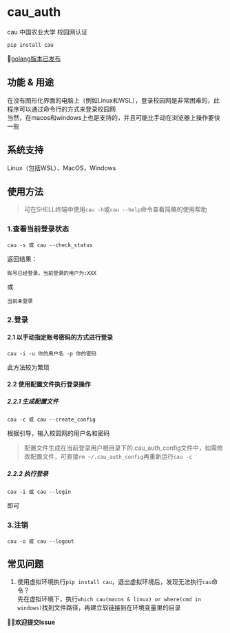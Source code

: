 # cau_auth
cau 中国农业大学 校园网认证  
```
pip install cau
```
🎉[golang版本已发布](https://github.com/NingYuanLin/cau_go)
## 功能 & 用途
在没有图形化界面的电脑上（例如Linux和WSL），登录校园网是非常困难的，此程序可以通过命令行的方式来登录校园网  
当然，在macos和windows上也是支持的，并且可能比手动在浏览器上操作要快一些
## 系统支持
Linux（包括WSL）、MacOS，Windows
## 使用方法
> 可在SHELL终端中使用`cau -h`或`cau --help`命令查看简略的使用帮助
### 1.查看当前登录状态
```
cau -s 或 cau --check_status
```
返回结果：
```
账号已经登录，当前登录的用户为:XXX
```
或
```
当前未登录
```
### 2.登录
#### 2.1 以手动指定账号密码的方式进行登录
```
cau -i -u 你的用户名 -p 你的密码
```  
此方法较为繁琐  
#### 2.2 使用配置文件执行登录操作
##### 2.2.1 生成配置文件
```
cau -c 或 cau --create_config
```
根据引导，输入校园网的用户名和密码  
> 配置文件生成在当前登录用户根目录下的.cau_auth_config文件中，如需修改配置文件，可直接`rm ~/.cau_auth_config`再重新运行`cau -c`
##### 2.2.2 执行登录
```
cau -i 或 cau --login
```
即可
### 3.注销
```
cau -o 或 cau --logout
```
## 常见问题
1. 使用虚拟环境执行`pip install cau`，退出虚拟环境后，发现无法执行`cau`命令？  
先在虚拟环境下，执行`which cau(macos & linux) or where(cmd in windows)`找到文件路径，再建立软链接到在环境变量里的目录  

**👏🏻欢迎提交Issue**

